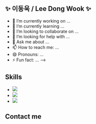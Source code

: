 ## ✨ 이동욱 / Lee Dong Wook ✨

- 🔭 I’m currently working on ...
- 🌱 I’m currently learning ...
- 👯 I’m looking to collaborate on ...
- 🤔 I’m looking for help with ...
- 💬 Ask me about ...
- 📫 How to reach me: ...
- 😄 Pronouns: ...
- ⚡ Fun fact: ...
-->

## Skills

- <img src="https://img.shields.io/badge/html5%20-%23E34F26.svg?&style=for-the-badge&logo=html5&logoColor=white" />
- <img src="https://img.shields.io/badge/css3%20-%231572B6.svg?&style=for-the-badge&logo=css3&logoColor=white" />
- <img src="https://img.shields.io/badge/javascript%20-%23323330.svg?&style=for-the-badge&logo=javascript&logoColor=%23F7DF1E" />

## Contact me
